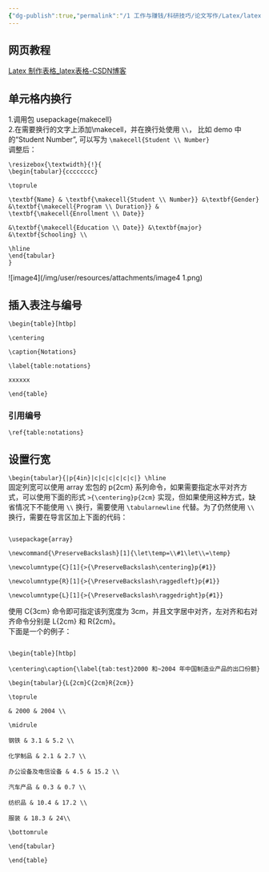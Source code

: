 ```yaml
---
{"dg-publish":true,"permalink":"/1 工作与赚钱/科研技巧/论文写作/Latex/latex表格/","title":"latex表格"}
---
```



## 网页教程
[Latex 制作表格_latex表格-CSDN博客](https://blog.csdn.net/TH_guan/article/details/124878398)
## 单元格内换行
1.调用包 usepackage{makecell}  
2.在需要换行的文字上添加\makecell，并在换行处使用 `\\`， 比如 demo 中的“Student Number”, 可以写为 `\makecell{Student \\ Number} `  
调整后：  
```
\resizebox{\textwidth}{!}{  
\begin{tabular}{cccccccc}

\toprule

\textbf{Name} & \textbf{\makecell{Student \\ Number}} &\textbf{Gender} &\textbf{\makecell{Program \\ Duration}} & \textbf{\makecell{Enrollment \\ Date}}

&\textbf{\makecell{Education \\ Date}} &\textbf{major} &\textbf{Schooling} \\

\hline  
\end{tabular}  
}  
```
![image4](/img/user/resources/attachments/image4 1.png)
## 插入表注与编号
```
\begin{table}[htbp]

\centering

\caption{Notations}

\label{table:notations}

xxxxxx

\end{table}
```
### 引用编号
`\ref{table:notations}`
## 设置行宽
`\begin{tabular}{|p{4in}|c|c|c|c|c|c|} \hline`  
固定列宽可以使⽤ array 宏包的 p{2cm} 系列命令，如果需要指定⽔平对齐⽅式，可以使⽤下⾯的形式 `>{\centering}p{2cm}` 实现，但如果使⽤这种⽅式，缺省情况下不能使⽤ `\\` 换⾏，需要使⽤ `\tabularnewline` 代替。为了仍然使⽤ `\\` 换⾏，需要在导⾔区加上下⾯的代码：
```

\usepackage{array}

\newcommand{\PreserveBackslash}[1]{\let\temp=\\#1\let\\=\temp}

\newcolumntype{C}[1]{>{\PreserveBackslash\centering}p{#1}}

\newcolumntype{R}[1]{>{\PreserveBackslash\raggedleft}p{#1}}

\newcolumntype{L}[1]{>{\PreserveBackslash\raggedright}p{#1}}

```
使⽤ C{3cm} 命令即可指定该列宽度为 3cm，并且⽂字居中对齐，左对齐和右对齐命令分别是 L{2cm} 和 R{2cm}。  
下⾯是⼀个的例⼦：
```

\begin{table}[htbp]

\centering\caption{\label{tab:test}2000 和~2004 年中国制造业产品的出⼝份额}

\begin{tabular}{L{2cm}C{2cm}R{2cm}}

\toprule

& 2000 & 2004 \\

\midrule

钢铁 & 3.1 & 5.2 \\

化学制品 & 2.1 & 2.7 \\

办公设备及电信设备 & 4.5 & 15.2 \\

汽车产品 & 0.3 & 0.7 \\

纺织品 & 10.4 & 17.2 \\

服装 & 18.3 & 24\\

\bottomrule

\end{tabular}

\end{table}
```